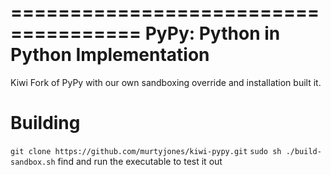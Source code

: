 =====================================
PyPy: Python in Python Implementation
=====================================

Kiwi Fork of PyPy with our own sandboxing override and installation built it.

Building
========
`git clone https://github.com/murtyjones/kiwi-pypy.git`
`sudo sh ./build-sandbox.sh`
find and run the executable to test it out


